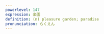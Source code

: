 ```yaml
---
powerlevel: 147
expression: 楽園
definition: (n) pleasure garden; paradise
pronunciation: らくえん
---
```

